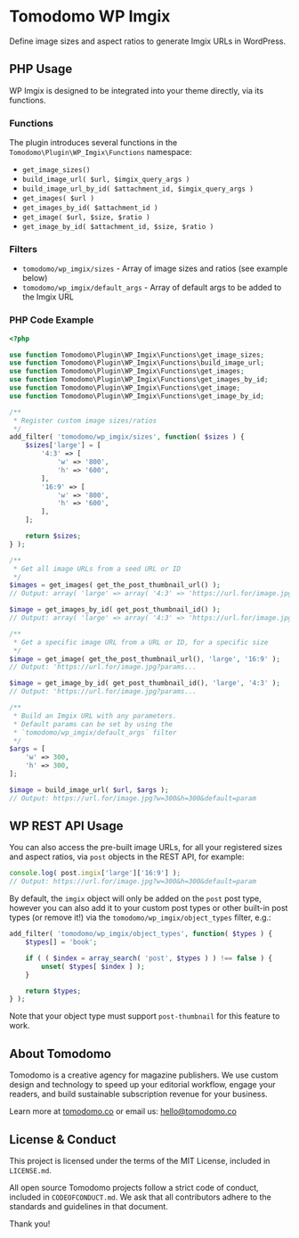 # Tomodomo WP Imgix

Define image sizes and aspect ratios to generate Imgix URLs in WordPress.

## PHP Usage

WP Imgix is designed to be integrated into your theme directly, via its functions.

### Functions

The plugin introduces several functions in the `Tomodomo\Plugin\WP_Imgix\Functions` namespace:

+ `get_image_sizes()`
+ `build_image_url( $url, $imgix_query_args )`
+ `build_image_url_by_id( $attachment_id, $imgix_query_args )`
+ `get_images( $url )`
+ `get_images_by_id( $attachment_id )`
+ `get_image( $url, $size, $ratio )`
+ `get_image_by_id( $attachment_id, $size, $ratio )`

### Filters

+ `tomodomo/wp_imgix/sizes` - Array of image sizes and ratios (see example below)
+ `tomodomo/wp_imgix/default_args` - Array of default args to be added to the Imgix URL

### PHP Code Example

```php
<?php

use function Tomodomo\Plugin\WP_Imgix\Functions\get_image_sizes;
use function Tomodomo\Plugin\WP_Imgix\Functions\build_image_url;
use function Tomodomo\Plugin\WP_Imgix\Functions\get_images;
use function Tomodomo\Plugin\WP_Imgix\Functions\get_images_by_id;
use function Tomodomo\Plugin\WP_Imgix\Functions\get_image;
use function Tomodomo\Plugin\WP_Imgix\Functions\get_image_by_id;

/**
 * Register custom image sizes/ratios
 */
add_filter( 'tomodomo/wp_imgix/sizes', function( $sizes ) {
	$sizes['large'] = [
		'4:3' => [
			'w' => '800',
			'h' => '600',
		],
		'16:9' => [
			'w' => '800',
			'h' => '600',
		],
	];

	return $sizes;
} );

/**
 * Get all image URLs from a seed URL or ID
 */
$images = get_images( get_the_post_thumbnail_url() );
// Output: array( 'large' => array( '4:3' => 'https://url.for/image.jpg?params'...

$image = get_images_by_id( get_post_thumbnail_id() );
// Output: array( 'large' => array( '4:3' => 'https://url.for/image.jpg?params'...

/**
 * Get a specific image URL from a URL or ID, for a specific size
 */
$image = get_image( get_the_post_thumbnail_url(), 'large', '16:9' );
// Output: 'https://url.for/image.jpg?params...

$image = get_image_by_id( get_post_thumbnail_id(), 'large', '4:3' );
// Output: 'https://url.for/image.jpg?params...

/**
 * Build an Imgix URL with any parameters.
 * Default params can be set by using the
 * `tomodomo/wp_imgix/default_args` filter
 */
$args = [
	'w' => 300,
	'h' => 300,
];

$image = build_image_url( $url, $args );
// Output: https://url.for/image.jpg?w=300&h=300&default=param
```

## WP REST API Usage

You can also access the pre-built image URLs, for all your registered sizes and aspect ratios, via `post` objects in the REST API, for example:

```js
console.log( post.imgix['large']['16:9'] );
// Output: https://url.for/image.jpg?w=300&h=300&default=param
```

By default, the `imgix` object will only be added on the `post` post type, however you can also add it to your custom post types or other built-in post types (or remove it!) via the `tomodomo/wp_imgix/object_types` filter, e.g.:

```php
add_filter( 'tomodomo/wp_imgix/object_types', function( $types ) {
	$types[] = 'book';

	if ( ( $index = array_search( 'post', $types ) ) !== false ) {
		unset( $types[ $index ] );
	}

	return $types;
} );
```

Note that your object type must support `post-thumbnail` for this feature to work.

## About Tomodomo

Tomodomo is a creative agency for magazine publishers. We use custom design and technology to speed up your editorial workflow, engage your readers, and build sustainable subscription revenue for your business.

Learn more at [tomodomo.co](https://tomodomo.co) or email us: [hello@tomodomo.co](mailto:hello@tomodomo.co)

## License & Conduct

This project is licensed under the terms of the MIT License, included in `LICENSE.md`.

All open source Tomodomo projects follow a strict code of conduct, included in `CODEOFCONDUCT.md`. We ask that all contributors adhere to the standards and guidelines in that document.

Thank you!
